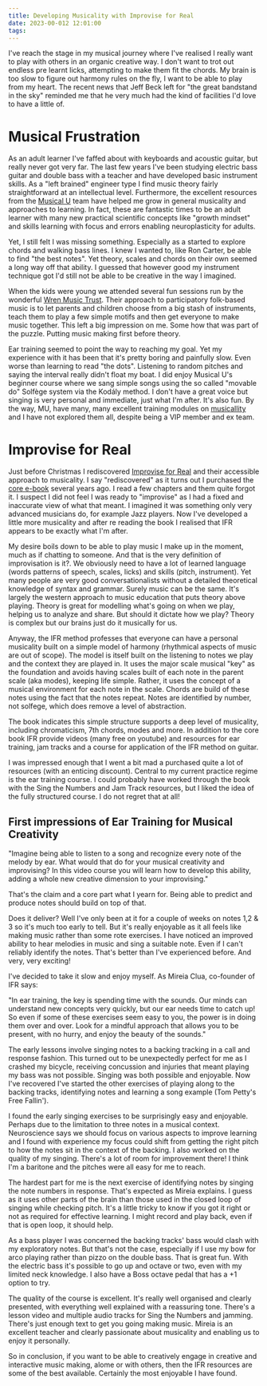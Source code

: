 ```yaml
---
title: Developing Musicality with Improvise for Real
date: 2023-00-012 12:01:00
tags:
---
```


I've reach the stage in my musical journey where I've realised I really want to play with others in an organic creative way. I don't want to trot out endless pre learnt licks, attempting to make them fit the chords. My brain is too slow to figure out harmony rules on the fly, I want to be able to play from my heart. The recent news that Jeff Beck left for "the great bandstand in the sky" reminded me that he very much had the kind of facilities I'd love to have a little of.

# Musical Frustration

As an adult learner I've faffed about with keyboards and acoustic guitar, but really never got very far. The last few years I've been studying electric bass guitar and double bass with a teacher and have developed basic instrument skills. As a "left brained" engineer type I find music theory fairly straightforward at an intellectual level. Furthermore, the excellent resources from the [Musical U](https://www.musical-u.com/) team have helped me grow in general musicality and approaches to learning. In fact, these are fantastic times to be an adult learner with many new practical scientific concepts like "growth mindset" and skills learning with focus and errors enabling neuroplasticity for adults. 

Yet, I still felt I was missing something. Especially as a started to explore chords and walking bass lines. I knew I wanted to, like Ron Carter, be able to find "the best notes". Yet theory, scales and chords on their own seemed a long way off that ability. I guessed that however good my instrument technique got I'd still not be able to be creative in the way I imagined.

When the kids were young we attended several fun sessions run by the wonderful [Wren Music Trust](https://www.wrenmusic.co.uk). Their approach to participatory folk-based music is to let parents and children choose from a big stash of instruments, teach them to play a few simple motifs and then get everyone to make music together. This left a big impression on me. Some how that was part of the puzzle. Putting music making first before theory.

Ear training seemed to point the way to reaching my goal. Yet my experience with it has been that it's pretty boring and painfully slow. Even worse than learning to read "the dots". Listening to random pitches and saying the interval really didn't float my boat. I did enjoy Musical U's beginner course where we sang simple songs using the so called "movable do" Solfège system via the Kodály method. I don't have a great voice but singing is very personal and immediate, just what I'm after. It's also fun. By the way, MU, have many, many excellent training modules on [musicallity](https://www.musical-u.com/modules/) and I have not explored them all, despite being a VIP member and ex team. 

# Improvise for Real 

Just before Christmas I rediscovered [Improvise for Real](https://improviseforreal.com) and their accessible approach to musicality. I say "rediscovered" as it turns out I purchased the [core e-book](https://improviseforreal.com/learning-materials) several years ago. I read a few chapters and them quite forgot it. I suspect I did not feel I was ready to "improvise" as I had a fixed and inaccurate view of what that meant. I imagined it was something only very advanced musicians do, for example Jazz players. Now I've developed a little more musicality and after re reading the book I realised that IFR appears to be exactly what I'm after.

My desire boils down to be able to play music I make up in the moment, much as if chatting to someone. And that is the very definition of improvisation is it?. We obviously need to have a lot of learned language (words patterns of speech, scales, licks) and skills (pitch, instrument). Yet many people are very good conversationalists without a detailed theoretical knowledge of syntax and grammar. Surely music can be the same. It's largely the western approach to music education that puts theory above playing. Theory is great for modelling what's going on when we play, helping us to analyze and share. But should it dictate how we play? Theory is complex but our brains just do it musically for us.

Anyway, the IFR method professes that everyone can have a personal musicality built on a simple model of harmony (rhythmical aspects of music are out of scope). The model is itself built on the listening to notes we play and the context they are played in. It uses the major scale musical "key" as the foundation and avoids having scales built of each note in the parent scale (aka modes), keeping life simple. Rather, it uses the concept of a musical environment for each note in the scale. Chords are build of these notes using the fact that the notes repeat. Notes are identified by number, not solfege, which does remove a level of abstraction. 

The book indicates this simple structure supports a deep level of musicality, including chromaticism, 7th chords, modes and more. In addition to the core book IFR provide videos (many free on youtube) and resources for ear training, jam tracks and a course for application of the IFR method on guitar.

I was impressed enough that I went a bit mad a purchased quite a lot of resources (with an enticing discount). Central to my current practice regime is the ear training course. I could probably have worked through the book with the Sing the Numbers and Jam Track resources, but I liked the idea of the fully structured course. I do not regret that at all!

## First impressions of Ear Training for Musical Creativity

"Imagine being able to listen to a song and recognize every note of the melody by ear. What would that do for your musical creativity and improvising? In this video course you will learn how to develop this ability, adding a whole new creative dimension to your improvising."

That's the claim and a core part what I yearn for. Being able to predict and produce notes should build on top of that. 

Does it deliver? Well I've only been at it for a couple of weeks on notes 1,2 & 3 so it's much too early to tell. But it's really enjoyable as it all feels like making music rather than some rote exercises. I have noticed an improved ability to hear melodies in music and sing a suitable note. Even if I can't reliably identify the notes. That's better than I've experienced before. And very, very exciting! 

I've decided to take it slow and enjoy myself. As Mireia Clua, co-founder of IFR says:

"In ear training, the key is spending time with the sounds. Our minds can understand new concepts very quickly, but our ear needs time to catch up! So even if some of these exercises seem easy to you, the power is in doing them over and over. Look for a mindful approach that allows you to be present, with no hurry, and enjoy the beauty of the sounds."

The early lessons involve singing notes to a backing tracking in a call and response fashion. This turned out to be unexpectedly perfect for me as I crashed my bicycle, receiving concussion and injuries that meant playing my bass was not possible. Singing was both possible and enjoyable. Now I've recovered I've started the other exercises of playing along to the backing tracks, identifying notes and learning a song example (Tom Petty's Free Fallin'). 

I found the early singing exercises to be surprisingly easy and enjoyable. Perhaps due to the limitation to three notes in a musical context. Neuroscience says we should focus on various aspects to improve learning and I found with experience my focus could shift from getting the right pitch to how the notes sit in the context of the backing. I also worked on the quality of my singing. There's a lot of room for improvement there! I think I'm a baritone and the pitches were all easy for me to reach.

The hardest part for me is the next exercise of identifying notes by singing the note numbers in response. That's expected as Mireia explains. I guess as it uses other parts of the brain than those used in the closed loop of singing while checking pitch. It's a little tricky to know if you got it right or not as required for effective learning. I might record and play back, even if that is open loop, it should help.

As a bass player I was concerned the backing tracks' bass would clash with my exploratory notes. But that's not the case, especially if I use my bow for arco playing rather than pizzo on the double bass. That is great fun. With the electric bass it's possible to go up and octave or two, even with my limited neck knowledge. I also have a Boss octave pedal that has a +1 option to try.

The quality of the course is excellent. It's really well organised and clearly presented, with everything well explained with a reassuring tone. There's a lesson video and multiple audio tracks for Sing the Numbers and jamming. There's just enough text to get you going making music. Mireia is an excellent teacher and clearly passionate about musicality and enabling us to enjoy it personally.

So in conclusion, if you want to be able to creatively engage in creative and interactive music making, alome or with others, then the IFR resources are some of the best available. Certainly the most enjoyable I have found.

